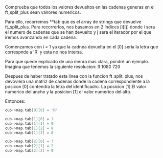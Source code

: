 Comprueba que todos los valores devueltos en las cadenas generas en el ft_split_plus sean valrores numericos.

Para ello, recorremos **tab que es el array de strings que devuelve ft_split_plus. Para recorrerlos, nos basamos en 2 índices [i][j] donde i sera el numero de cadenas que se han devuelto y j sera el iterador por el que iremos avanzando en cada cadena.

Comenzamos con i = 1 ya que la cadnea devuelta en el [0] seria la letra que correspnde a 'R' y esta no nos intersa.

Para que quede explicado de una menra mas clara, pondré un ejemplo. Imagina que tenemos la siguiente resolucion: R 1080 720

Despues de haber tratado esta linea con la funcion ft_split_plus, nos devovlera una matriz de cadenas donde la cadena correspondiente a la posicon [0] contendra la letra del identificadro. La posicion [1] El valor numerico del ancho y la posicion [1] el valor numerico del alto.

Entonces:
```c
cub->map.tab[0][0] = 'R'

cub->map.tab[1][0] = 1
cub->map.tab[1][1] = 0
cub->map.tab[1][2] = 8
cub->map.tab[1][3] = 0

cub->map.tab[2][0] = 7
cub->map.tab[2][1] = 2
cub->map.tab[2][2] = 0
```
